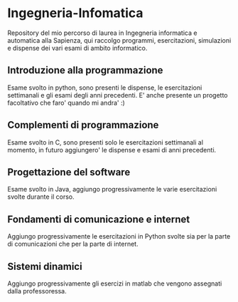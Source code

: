 # Ingegneria-Infomatica

Repository del mio percorso di laurea in Ingegneria informatica e automatica alla Sapienza, qui raccolgo programmi, esercitazioni, simulazioni e dispense dei vari esami di ambito informatico.

## Introduzione alla programmazione

Esame svolto in python, sono presenti le dispense, le esercitazioni settimanali e gli esami degli anni precedenti. E' anche presente un progetto facoltativo che faro' quando mi andra' :)

## Complementi di programmazione

Esame svolto in C, sono presenti solo le esercitazioni settimanali al momento, in futuro aggiungero' le dispense e esami di anni precedenti.

## Progettazione del software

Esame svolto in Java, aggiungo progressivamente le varie esercitazioni svolte durante il corso.

## Fondamenti di comunicazione e internet

Aggiungo progressivamente le esercitazioni in Python svolte sia per la parte di comunicazioni che per la parte di internet.

## Sistemi dinamici

Aggiungo progressivamente gli esercizi in matlab che vengono assegnati dalla professoressa.

